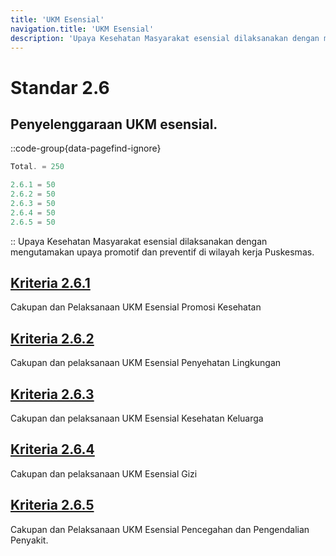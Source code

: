```yaml
---
title: 'UKM Esensial'
navigation.title: 'UKM Esensial'
description: 'Upaya Kesehatan Masyarakat esensial dilaksanakan dengan mengutamakan upaya promotif dan preventif di wilayah kerja Puskesmas.'
---
```


# Standar 2.6 
## Penyelenggaraan UKM esensial. 
::code-group{data-pagefind-ignore}
```js [Nilai]
Total. = 250
```
```js [Kriteria]
2.6.1 = 50
2.6.2 = 50
2.6.3 = 50
2.6.4 = 50
2.6.5 = 50
```
::
Upaya Kesehatan Masyarakat esensial dilaksanakan dengan mengutamakan upaya promotif dan preventif di wilayah kerja Puskesmas. 
 
## [Kriteria 2.6.1](/2/6/1) 
Cakupan dan Pelaksanaan UKM Esensial Promosi Kesehatan 

## [Kriteria 2.6.2](/2/6/2) 
Cakupan dan pelaksanaan UKM Esensial Penyehatan Lingkungan 

## [Kriteria 2.6.3 ](/2/6/3)
Cakupan dan pelaksanaan UKM Esensial Kesehatan Keluarga 

## [Kriteria 2.6.4 ](/2/6/4)
Cakupan dan pelaksanaan UKM Esensial Gizi 

## [Kriteria 2.6.5 ](/2/6/5)
Cakupan dan Pelaksanaan UKM Esensial Pencegahan dan Pengendalian Penyakit. 


